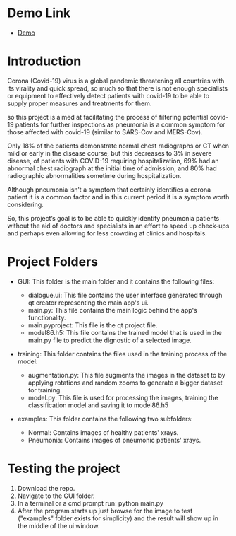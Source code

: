 # Demo Link
* [Demo](https://drive.google.com/open?id=1GfbK2KapEMfR1jq3f-BpkzKXOf_33_k5)
# Introduction
Corona (Covid-19) virus is a global pandemic threatening all countries with its virality and quick spread, so much so that there is not enough specialists or equipment to effectively detect patients with covid-19 to be able to supply proper measures and treatments for them.

so this project is aimed at facilitating the process of filtering potential covid-19 patients for further inspections as pneumonia is a common symptom for those affected with covid-19 (similar to SARS-Cov and MERS-Cov).

Only 18% of the patients demonstrate normal chest radiographs or CT when mild or early in the disease course, but this decreases to 3% in severe disease, of patients with COVID-19 requiring hospitalization, 69% had an abnormal chest radiograph at the initial time of admission, and 80% had radiographic abnormalities sometime during hospitalization.

Although pneumonia isn’t a symptom that certainly identifies a corona patient it is a common factor and in this current period it is a symptom worth considering.

So, this project’s goal is to be able to quickly identify pneumonia patients without the aid of doctors and specialists in an effort to speed up check-ups and perhaps even allowing for less crowding at clinics and hospitals.

# Project Folders
* GUI: This folder is the main folder and it contains the following files:
  * dialogue.ui: This file contains the user interface generated through qt creator representing the main app's ui.
  * main.py: This file contains the main logic behind the app's functionality.
  * main.pyproject: This file is the qt project file.
  * model86.h5: This file contains the trained model that is used in the main.py file to predict the dignostic of a selected image.
  
* training: This folder contains the files used in the training process of the model:
  * augmentation.py: This file augments the images in the dataset to by applying rotations and random zooms to generate a bigger dataset for training.
  * model.py: This file is used for processing the images, training the classification model and saving it to model86.h5 

* examples: This folder contains the following two subfolders:
  * Normal: Contains images of healthy patients' xrays.
  * Pneumonia: Contains images of pneumonic patients' xrays.

# Testing the project
1. Download the repo.
2. Navigate to the GUI folder.
3. In a terminal or a cmd prompt run: python main.py
4. After the program starts up just browse for the image to test ("examples" folder exists for simplicity) and the result will show up in the middle of the ui window.

